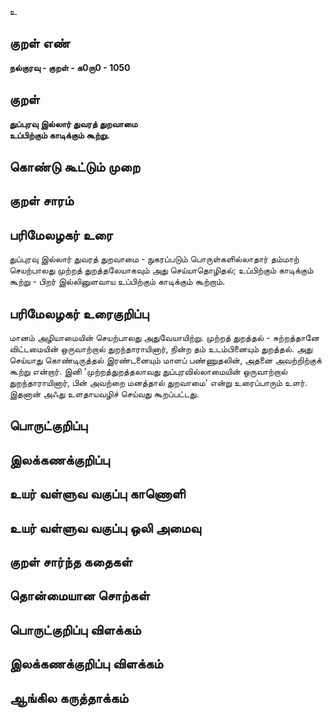 உ

## குறள் எண் 

**நல்குரவு - குறள் - க0ரு0 - 1050**

## குறள் 

**துப்புரவு இல்லார் துவரத் துறவாமை  
உப்பிற்கும் காடிக்கும் கூற்று.**

## கொண்டு கூட்டும் முறை


## குறள் சாரம் 


## பரிமேலழகர் உரை

துப்புரவு இல்லார் துவரத் துறவாமை - நுகரப்படும் பொருள்களில்லாதார் தம்மாற் செயற்பாலது முற்றத் துறத்தலேயாகவும் அது செய்யாதொழிதல்; உப்பிற்கும் காடிக்கும் கூற்று - பிறர் இல்லினுளவாய உப்பிற்கும் காடிக்கும் கூற்றாம்.

## பரிமேலழகர் உரைகுறிப்பு   

மானம் அழியாமையின் செயற்பாலது அதுவேயாயிற்று. முற்றத் துறத்தல் - சுற்றத்தானே விட்டமையின் ஒருவாற்றால் துறந்தாராயினார், நின்ற தம் உடம்பினையும் துறத்தல். அது செய்யாது கொண்டிருத்தல் இரண்டனையும் மாளப் பண்ணுதலின், அதனை அவற்றிற்குக் கூற்று என்றார். இனி 'முற்றத்துறத்தலாவது துப்புரவில்லாமையின் ஒருவாற்றால் துறந்தாராயினார், பின் அவற்றை மனத்தால் துறவாமை' என்று உரைப்பாரும் உளர். இதனான் அஃது உளதாயவழிச் செய்வது கூறப்பட்டது.

## பொருட்குறிப்பு 


## இலக்கணக்குறிப்பு  


## உயர் வள்ளுவ வகுப்பு காணொளி


## உயர் வள்ளுவ வகுப்பு ஒலி அமைவு 

 
## குறள் சார்ந்த கதைகள் 


## தொன்மையான சொற்கள்


## பொருட்குறிப்பு விளக்கம்


## இலக்கணக்குறிப்பு விளக்கம்


## ஆங்கில கருத்தாக்கம் 


